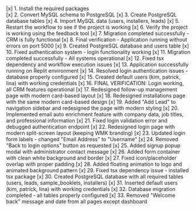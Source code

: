 [x] 1. Install the required packages  
[x] 2. Convert MySQL schema to PostgreSQL
[x] 3. Create PostgreSQL database tables
[x] 4. Import MySQL data (users, installers, leads)
[x] 5. Restart the workflow to see if the project is working
[x] 6. Verify the project is working using the feedback tool
[x] 7. Migration completed successfully - CRM is fully functional
[x] 8. Final verification - Application running without errors on port 5000
[x] 9. Created PostgreSQL database and users table
[x] 10. Fixed authentication system - login functionality working
[x] 11. Migration completed successfully - All systems operational
[x] 12. Fixed tsx dependency and workflow execution issues
[x] 13. Application successfully running on Replit environment
[x] 14. Resolved login authentication issues - database properly configured
[x] 15. Created default users (kim, patrick, lina) with working credentials
[x] 16. FINAL VERIFICATION: Login working, all CRM features operational
[x] 17. Redesigned follow-up management page with modern card-based layout
[x] 18. Redesigned installations page with the same modern card-based design
[x] 19. Added "Add Lead" to navigation sidebar and redesigned the page with modern styling
[x] 20. Implemented email auto enrichment feature with company data, job titles, and professional information
[x] 21. Fixed login validation error and debugged authentication endpoint
[x] 22. Redesigned login page with modern split-screen layout (keeping WMK branding)
[x] 23. Updated login form labels - changed "Email Address" to "Username"
[x] 24. Removed "Back to login options" button as requested
[x] 25. Added signup popup modal with administrator contact message
[x] 26. Added form container with clean white background and border
[x] 27. Fixed icon/placeholder overlap with proper padding
[x] 28. Added floating animation to logo and animated background pattern
[x] 29. Fixed tsx dependency issue - installed tsx package
[x] 30. Created PostgreSQL database with all required tables (users, leads, sample_booklets, installers)
[x] 31. Inserted default users (kim, patrick, lina) with working credentials
[x] 32. Database migration completed - all tables properly configured
[x] 33. Removed "Welcome back" message and date from all pages except dashboard